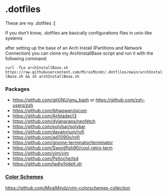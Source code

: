 # .dotfiles

These are my .dotfiles :]

If you don't know, .dotfiles are basically configurations files in unix-like systems

after setting up the base of an Arch Install (Partitions and Network Connection) you can clone my ArchInstallBase script and run it with the following command:

`curl -fLo archInstallBase.sh https://raw.githubusercontent.com/MiraiMindz/.dotfiles/main/archInstallBase.sh && sh archInstallBase.sh`

### Packages

- https://github.com/gitGNU/gnu_bash or https://github.com/zsh-users/zsh
- https://github.com/ibhagwan/picom
- https://github.com/Airblader/i3
- https://github.com/dylanaraps/neofetch
- https://github.com/polybar/polybar
- https://github.com/davatorium/rofi
- https://github.com/adi1090x/rofi
- https://github.com/gnome-terminator/terminator
- https://github.com/Swordfish90/cool-retro-term
- https://github.com/vim/vim
- https://github.com/Peltoche/lsd
- https://github.com/tadly/hideIt.sh

### [Color Schemes](https://github.com/MiraiMindz/vim-colorschemes-collection)

https://github.com/MiraiMindz/vim-colorschemes-collection


